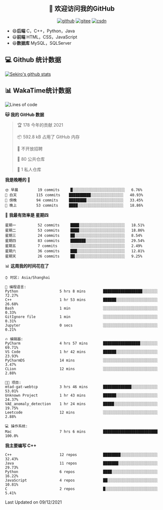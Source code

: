 <h2 align="center">👋 欢迎访问我的GitHub</h2>
<p align="center">
  <a href="https://666wxy666.github.io/"><img src="https://img.shields.io/badge/GitHub-24292e" alt="github"></a>
  <a href="https://gitee.com/wxy_666"><img src="https://img.shields.io/badge/Gitee-fe7300" alt="gitee"></a>
  <a href="https://blog.csdn.net/WXY_666"><img src="https://img.shields.io/badge/CSDN-cf000e" alt="csdn"></a>
</p>

- 😄**后端** C，C++，Python，Java
- 😃**前端** HTML，CSS，JavaScript
- 😆**数据库** MySQL，SQLServer

## 💻 Github 统计数据
[![Sekiro's github stats](https://github-readme-stats.vercel.app/api?username=666WXY666)](https://666wxy666.github.io/)

## 📊 WakaTime统计数据

<!--START_SECTION:waka-->
![Lines of code](https://img.shields.io/badge/%E4%BB%8E%E3%80%8C%E4%BD%A0%E5%A5%BD%E4%B8%96%E7%95%8C%E3%80%8D%E6%88%91%E5%B7%B2%E7%BB%8F%E5%86%99%E4%BA%86--463%20Thousand%20%E8%A1%8C%E4%BB%A3%E7%A0%81-blue)

**🐱 我的 GitHub 数据** 

> 🏆 178 今年的贡献 2021
 > 
> 📦 592.8 kB 占用了 GitHub 内存 
 > 
> 🚫 不开放招聘
 > 
> 📜 80 公共仓库 
 > 
> 🔑 1 私人仓库 
 > 
**我是晚睡的 🦉** 

```text
🌞 早晨         19 commits     █░░░░░░░░░░░░░░░░░░░░░░░░   6.76% 
🌆 白天         115 commits    ██████████░░░░░░░░░░░░░░░   40.93% 
🌃 傍晚         94 commits     ████████░░░░░░░░░░░░░░░░░   33.45% 
🌙 晚上         53 commits     ████░░░░░░░░░░░░░░░░░░░░░   18.86%

```
📅 **我最有效率是 星期四** 

```text
星期一          52 commits     ████░░░░░░░░░░░░░░░░░░░░░   18.51% 
星期二          53 commits     ████░░░░░░░░░░░░░░░░░░░░░   18.86% 
星期三          24 commits     ██░░░░░░░░░░░░░░░░░░░░░░░   8.54% 
星期四          83 commits     ███████░░░░░░░░░░░░░░░░░░   29.54% 
星期五          7 commits      ░░░░░░░░░░░░░░░░░░░░░░░░░   2.49% 
星期六          36 commits     ███░░░░░░░░░░░░░░░░░░░░░░   12.81% 
星期天          26 commits     ██░░░░░░░░░░░░░░░░░░░░░░░   9.25%

```


📊 **这周我的时间花在了** 

```text
⌚︎ 时区: Asia/Shanghai

💬 编程语言: 
Python                   5 hrs 8 mins        ██████████████████░░░░░░░   72.27% 
C++                      1 hr 53 mins        ██████░░░░░░░░░░░░░░░░░░░   26.68% 
Bash                     1 min               ░░░░░░░░░░░░░░░░░░░░░░░░░   0.33% 
GitIgnore file           1 min               ░░░░░░░░░░░░░░░░░░░░░░░░░   0.31% 
Jupyter                  0 secs              ░░░░░░░░░░░░░░░░░░░░░░░░░   0.21%

🔥 编辑器: 
PyCharm                  4 hrs 57 mins       █████████████████░░░░░░░░   69.71% 
VS Code                  1 hr 42 mins        ██████░░░░░░░░░░░░░░░░░░░   23.93% 
PyCharmDS                14 mins             ░░░░░░░░░░░░░░░░░░░░░░░░░   3.47% 
CLion                    12 mins             ░░░░░░░░░░░░░░░░░░░░░░░░░   2.88%

🐱‍💻 项目: 
mtad-gat-webtcp          3 hrs 46 mins       █████████████░░░░░░░░░░░░   53.01% 
Unknown Project          1 hr 43 mins        ██████░░░░░░░░░░░░░░░░░░░   24.37% 
VAE_anomaly_detection    1 hr 24 mins        █████░░░░░░░░░░░░░░░░░░░░   19.75% 
Leetcode                 12 mins             ░░░░░░░░░░░░░░░░░░░░░░░░░   2.88%

💻 操作系统: 
Mac                      7 hrs 6 mins        █████████████████████████   100.0%

```

**我主要编写 C++** 

```text
C++                      12 repos            ████████░░░░░░░░░░░░░░░░░   32.43% 
Java                     11 repos            ███████░░░░░░░░░░░░░░░░░░   29.73% 
Python                   6 repos             ████░░░░░░░░░░░░░░░░░░░░░   16.22% 
JavaScript               4 repos             ██░░░░░░░░░░░░░░░░░░░░░░░   10.81% 
C                        2 repos             █░░░░░░░░░░░░░░░░░░░░░░░░   5.41%

```



 Last Updated on 09/12/2021
<!--END_SECTION:waka-->

<!--
**666WXY666/666WXY666** is a ✨ _special_ ✨ repository because its `README.md` (this file) appears on your GitHub profile.

Here are some ideas to get you started:

- 🔭 I’m currently working on ...
- 🌱 I’m currently learning ...
- 👯 I’m looking to collaborate on ...
- 🤔 I’m looking for help with ...
- 💬 Ask me about ...
- 📫 How to reach me: ...
- 😄 Pronouns: ...
- ⚡ Fun fact: ...
-->
